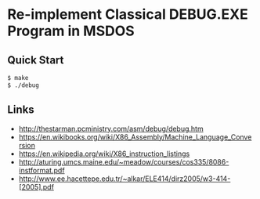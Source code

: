 # Re-implement Classical DEBUG.EXE Program in MSDOS

## Quick Start

```sh
$ make
$ ./debug
```

## Links

* <http://thestarman.pcministry.com/asm/debug/debug.htm>
* <https://en.wikibooks.org/wiki/X86_Assembly/Machine_Language_Conversion>
* <https://en.wikipedia.org/wiki/X86_instruction_listings>
* <http://aturing.umcs.maine.edu/~meadow/courses/cos335/8086-instformat.pdf>
* <http://www.ee.hacettepe.edu.tr/~alkar/ELE414/dirz2005/w3-414-[2005].pdf>
